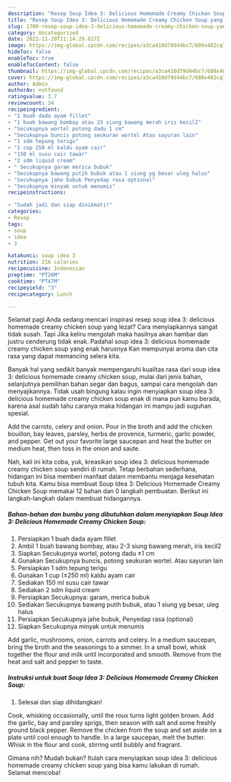 ```yaml
---
description: "Resep Soup Idea 3: Delicious Homemade Creamy Chicken Soup yang Menggugah Selera, Buat Buka Puasa Sempurna"
title: "Resep Soup Idea 3: Delicious Homemade Creamy Chicken Soup yang Menggugah Selera, Buat Buka Puasa Sempurna"
slug: 1700-resep-soup-idea-3-delicious-homemade-creamy-chicken-soup-yang-menggugah-selera-buat-buka-puasa-sempurna
category: Uncategorized
date: 2022-11-20T21:14:29.627Z
image: https://img-global.cpcdn.com/recipes/a3ca410d79d44bc7/680x482cq70/soup-idea-3-delicious-homemade-creamy-chicken-soup-foto-resep-utama.jpg
hideToc: false
enableToc: true
enableTocContent: false
thumbnail: https://img-global.cpcdn.com/recipes/a3ca410d79d44bc7/680x482cq70/soup-idea-3-delicious-homemade-creamy-chicken-soup-foto-resep-utama.jpg
cover: https://img-global.cpcdn.com/recipes/a3ca410d79d44bc7/680x482cq70/soup-idea-3-delicious-homemade-creamy-chicken-soup-foto-resep-utama.jpg
author: Admin
authorAv: notfound
ratingvalue: 3.7
reviewcount: 24
recipeingredient:
- "1 buah dada ayam fillet"
- "1 buah bawang bombay atau 23 siung bawang merah iris kecil2"
- "Secukupnya wortel potong dadu 1 cm"
- "Secukupnya buncis potong seukuran wortel Atau sayuran lain"
- "1 sdm tepung terigu"
- "1 cup 250 ml kaldu ayam cair"
- "150 ml susu cair tawar"
- "2 sdm liquid cream"
- " Secukupnya garam merica bubuk"
- "Secukupnya bawang putih bubuk atau 1 siung yg besar uleg halus"
- "Secukupnya jahe bubuk Penyedap rasa optional"
- "Secukupnya minyak untuk menumis"
recipeinstructions:

- "Sudah jadi dan siap dinikmati!"
categories:
- Resep
tags:
- soup
- idea
- 3

katakunci: soup idea 3 
nutrition: 216 calories
recipecuisine: Indonesian
preptime: "PT26M"
cooktime: "PT47M"
recipeyield: "3"
recipecategory: Lunch

---
```



Selamat pagi Anda sedang mencari inspirasi resep soup idea 3: delicious homemade creamy chicken soup yang lezat? Cara menyiapkannya sangat tidak susah. Tapi Jika keliru mengolah maka hasilnya akan hambar dan justru cenderung tidak enak. Padahal soup idea 3: delicious homemade creamy chicken soup yang enak harusnya Kan mempunyai aroma dan cita rasa yang dapat memancing selera kita.


Banyak hal yang sedikit banyak mempengaruhi kualitas rasa dari soup idea 3: delicious homemade creamy chicken soup, mulai dari jenis bahan, selanjutnya pemilihan bahan segar dan bagus, sampai cara mengolah dan menyajikannya. Tidak usah bingung kalau ingin menyiapkan soup idea 3: delicious homemade creamy chicken soup enak di mana pun kamu berada, karena asal sudah tahu caranya maka hidangan ini mampu jadi suguhan spesial.

Add the carrots, celery and onion. Pour in the broth and add the chicken bouillon, bay leaves, parsley, herbs de provence, turmeric, garlic powder, and pepper. Get out your favorite large saucepan and heat the butter on medium heat, then toss in the onion and saute.


Nah, kali ini kita coba, yuk, kreasikan soup idea 3: delicious homemade creamy chicken soup sendiri di rumah. Tetap berbahan sederhana, hidangan ini bisa memberi manfaat dalam membantu menjaga kesehatan tubuh kita. Kamu bisa membuat Soup Idea 3: Delicious Homemade Creamy Chicken Soup memakai 12 bahan dan 0 langkah pembuatan. Berikut ini langkah-langkah dalam membuat hidangannya.

<!--inarticleads1-->

##### Bahan-bahan dan bumbu yang dibutuhkan dalam menyiapkan Soup Idea 3: Delicious Homemade Creamy Chicken Soup:

1. Persiapkan 1 buah dada ayam fillet
1. Ambil 1 buah bawang bombay, atau 2-3 siung bawang merah, iris kecil2
1. Siapkan Secukupnya wortel, potong dadu ±1 cm
1. Gunakan Secukupnya buncis, potong seukuran wortel. Atau sayuran lain
1. Persiapkan 1 sdm tepung terigu
1. Gunakan 1 cup (±250 ml) kaldu ayam cair
1. Sediakan 150 ml susu cair tawar
1. Sediakan 2 sdm liquid cream
1. Persiapkan  Secukupnya: garam, merica bubuk
1. Sediakan Secukupnya bawang putih bubuk, atau 1 siung yg besar, uleg halus
1. Persiapkan Secukupnya jahe bubuk, Penyedap rasa (optional)
1. Siapkan Secukupnya minyak untuk menumis


Add garlic, mushrooms, onion, carrots and celery. In a medium saucepan, bring the broth and the seasonings to a simmer. In a small bowl, whisk together the flour and milk until incorporated and smooth. Remove from the heat and salt and pepper to taste. 

<!--inarticleads2-->

##### Instruksi untuk buat Soup Idea 3: Delicious Homemade Creamy Chicken Soup:


1. Selesai dan siap dihidangkan!

Cook, whisking occasionally, until the roux turns light golden brown. Add the garlic, bay and parsley sprigs, then season with salt and some freshly ground black pepper. Remove the chicken from the soup and set aside on a plate until cool enough to handle. In a large saucepan, melt the butter. Whisk in the flour and cook, stirring until bubbly and fragrant. 

Gimana nih? Mudah bukan? Itulah cara menyiapkan soup idea 3: delicious homemade creamy chicken soup yang bisa kamu lakukan di rumah. Selamat mencoba!
